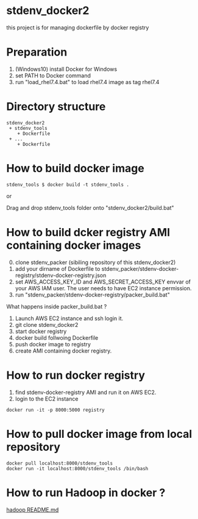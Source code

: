 # stdenv_docker2

this project is for managing dockerfile by docker registry

# Preparation

1. (Windows10) install Docker for Windows
2. set PATH to Docker command
3. run "load_rhel7.4.bat" to load rhel7.4 image as tag rhel7.4

# Directory structure

```
stdenv_docker2
 + stdenv_tools
    + Dockerfile
 + ...
    + Dockerfile
```

# How to build docker image

```
stdenv_tools $ docker build -t stdenv_tools .
```
or

Drag and drop stdenv_tools folder onto "stdenv_docker2/build.bat"

# How to build dcker registry AMI containing docker images

0. clone stdenv_packer (sibiling repository of this stdenv_docker2)
1. add your dirname of Dockerfile to stdenv_packer/stdenv-docker-registry/stdenv-docker-registry.json
2. set AWS_ACCESS_KEY_ID and AWS_SECRET_ACCESS_KEY envvar of your AWS IAM user. The user needs to have EC2 instance permission.
2. run "stdenv_packer/stdenv-docker-registry/packer_build.bat"

What happens inside packer_build.bat ?

1. Launch AWS EC2 instance and ssh login it.
2. git clone stdenv_docker2
3. start docker registry
3. docker build follwoing Dockerfile
4. push docker image to registry
5. create AMI containing docker registry.

# How to run docker registry

1. find stdenv-docker-registry AMI and run it on AWS EC2.
2. login to the EC2 instance
```
docker run -it -p 8000:5000 registry
```

# How to pull docker image from local repository

```
docker pull localhost:8000/stdenv_tools
docker run -it localhost:8000/stdenv_tools /bin/bash
```

# How to run Hadoop in docker ?

[hadoop README.md](hadoop/README.md)
